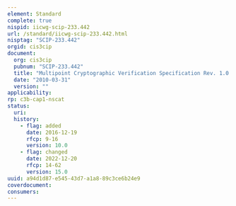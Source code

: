 ```yaml
---
element: Standard
complete: true
nispid: iicwg-scip-233.442
url: /standard/iicwg-scip-233.442.html
nisptag: "SCIP-233.442"
orgid: cis3cip
document:
  org: cis3cip
  pubnum: "SCIP-233.442"
  title: "Multipoint Cryptographic Verification Specification Rev. 1.0."
  date: "2010-03-31"
  version: ""
applicability:
rp: c3b-cap1-nscat
status:
  uri: 
  history: 
    - flag: added
      date: 2016-12-19
      rfcp: 9-16
      version: 10.0
    - flag: changed
      date: 2022-12-20
      rfcp: 14-62
      version: 15.0
uuid: a94d1d87-e545-43d7-a1a8-89c3ce6b24e9
coverdocument:
consumers:
---
```

